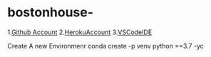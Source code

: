 # bostonhouse-

<!-- #boston House Price  -->
1.[Github Account](https://github.com/Himansh9532)
2.[HerokuAccount]()
3.[VSCodeIDE](https://code.visualstudio.com/)

Create A new Environmenr
conda create -p venv python ==3.7 -yc